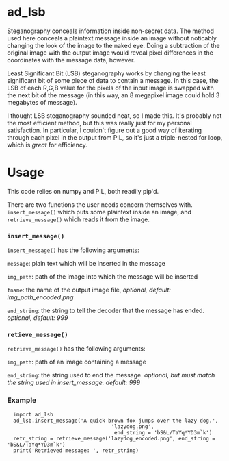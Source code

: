 # ad_lsb
Steganography conceals information inside non-secret data.  The method used here conceals a plaintext message inside an image without noticably changing the look of the image to the naked eye.  Doing a subtraction of the original image with the output image would reveal pixel differences in the coordinates with the message data, however.

Least Significant Bit (LSB) steganography works by changing the least significant bit of some piece of data to contain a message.  In this case, the LSB of each R,G,B value for the pixels of the input image is swapped with the next bit of the message (in this way, an 8 megapixel image could hold 3 megabytes of message).

I thought LSB steganography sounded neat, so I made this.  It's probably not the most efficient method, but this was really just for my personal satisfaction.  In particular, I couldn't figure out a good way of iterating through each pixel in the output from PIL, so it's just a triple-nested for loop, which is *great* for efficiency.

# Usage
This code relies on numpy and PIL, both readily pip'd.

There are two functions the user needs concern themselves with.  `insert_message()` which puts some plaintext inside an image, and `retrieve_message()` which reads it from the image.

### `insert_message()`
`insert_message()` has the following arguments:

`message`: plain text which will be inserted in the message

`img_path`: path of the image into which the message will be inserted

`fname`: the name of the output image file, *optional, default: img_path_encoded.png*

`end_string`: the string to tell the decoder that the message has ended.  *optional, default: 999*

### `retieve_message()`
`retrieve_message()` has the following arguments:

`img_path`: path of an image containing a message

`end_string`:  the string used to end the message.  *optional, but must match the string used in insert_message.  default: 999*

### Example
```
  import ad_lsb
  ad_lsb.insert_message('A quick brown fox jumps over the lazy dog.',
                                  'lazydog.png',
                                   end_string = 'bS&L/TaYq*YD3m`k')
  retr_string = retrieve_message('lazydog_encoded.png', end_string = 'bS&L/TaYq*YD3m`k')
  print('Retrieved message: ', retr_string)
```
